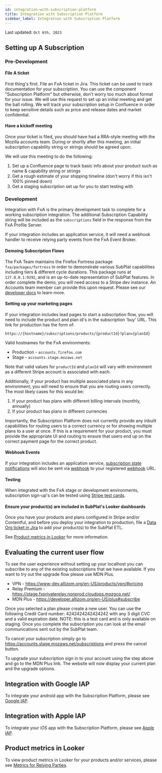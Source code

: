 ```yaml
---
id: integration-with-subscription-platform
title: Integration with Subscription Platform
sidebar_label: Integration with Subscription Platform
---
```


Last updated: `Oct 6th, 2023`

## Setting up A Subscription

### Pre-Development

#### File A ticket

First thing's first. File an FxA ticket in Jira. This ticket can be used to track documentation for your subscription. You can use the component "Subscription Platform" but otherwise, don't worry too much about format for your issue. We will use this request to set up an initial meeting and get the ball rolling. We will track your subscription setup in Confluence in order to keep sensitive details such as price and release dates and market confidential.

#### Have a kickoff meeting

Once your ticket is filed, you should have had a RRA-style meeting with the Mozilla accounts team. During or shortly after this meeting, an initial subscription capability string or strings should be agreed upon.

We will use this meeting to do the following:

1. Set up a Confluence page to track basic info about your product such as name & capability string or strings
2. Get a rough estimate of your shipping timeline (don't worry if this isn't 100% pinned down)
3. Get a staging subscription set up for you to start testing with

### Development

Integration with FxA is the primary development task to complete for a working subscription integration. The additional Subscription Capability string will be included as the `subscriptions` field in the response from the FxA Profile Server.

If your integration includes an application service, it will need a webhook handler to receive relying party events from the FxA Event Broker.

#### Demoing Subscription Flows

The FxA Team maintains the Firefox Fortress package `fxa/packages/fortress` in order to demonstrate various SubPlat capabilities including tiers & different cycle durations. This package runs at `127.0.0.1:9292`, and is an up-to-date representation of SubPlat features. In order complete the demo, you will need access to a Stripe dev instance. An Accounts team member can provide this upon request. Please see our [developer docs][config] to learn more.

#### Setting up your marketing pages

If your integration includes lead pages to start a subscription flow, you will need to include the product and plan id's in the subscription 'buy' URL. This link for production has the form of:

```
https://{hostname}/subscriptions/products/{productId}?plan={planId}
```

Valid hostnames for the FxA environments:

- Production - `accounts.firefox.com`
- Stage - `accounts.stage.mozaws.net`

Note that valid values for `productId` and `planId` will vary with environment as a different Stripe account is associated with each.

Additionally, if your product has multiple associated plans in any environment, you will need to ensure that you are routing users correctly. The most likely cases for this would be:

1. If your product has plans with different billing intervals (monthly, annually)
1. If your product has plans in different currencies

Importantly, the Subscription Platform does not currently provide any inbuilt capabilities for routing users to a correct currency or for showing multiple plans to a user at once. If this is a requirement for your product, you must provide the appropriate UI and routing to ensure that users end up on the correct payment page for the correct product.

#### Webhook Events

If your integration includes an application service, [subscription state notifications] will also be sent via [webhook] to your registered [webhook] URL.

#### Testing

When integrated with the FxA stage or development environments, subscription sign-up's can be tested using [Stripe test cards](https://stripe.com/docs/testing#cards).

#### Ensure your product(s) are included in SubPlat's Looker dashboards

Once you have your products and plans configured in Stripe and/or Contentful, and before you deploy your integration to production, file a [Data Org ticket in Jira](https://mozilla-hub.atlassian.net/jira/software/c/projects/DO/boards/269) to add your product(s) to the SubPlat ETL.

See [Product metrics in Looker](#product-metrics-in-looker) for more information.

## Evaluating the current user flow

To see the user experience without setting up your localhost you can subscribe to any of the existing subscriptions that we have available. If you want to try out the upgrade flow please use MDN Plus.

- VPN - https://www-dev.allizom.org/en-US/products/vpn/#pricing
- Relay Premium - https://stage.fxprivaterelay.nonprod.cloudops.mozgcp.net/
- MDN Plus - https://developer.allizom.org/en-US/plus#subscribe

Once you selected a plan please create a new user. You can use the following Credit Card number: 4242424242424242 with any 3 digit CVC and a valid expiration date. NOTE: this is a test card and is only available on staging. Once you complete the subscription you can look at the email communications sent out by the SubPlat team.

To cancel your subscription simply go to https://accounts.stage.mozaws.net/subscriptions and press the cancel button.

To upgrade your subscription sign in to your account using the step above and go to the MDN Plus link. The website will now display your current plan and the upgrade options.

## Integration with Google IAP

To integrate your android app with the Subscription Platform, please see [Google IAP](/ecosystem-platform/relying-parties/how-tos/google-iap).

## Integration with Apple IAP

To integrate your iOS app with the Subscription Platform, please see [Apple IAP](/ecosystem-platform/relying-parties/how-tos/apple-iap).

## Product metrics in Looker

To view product metrics in Looker for your products and/or services, please see [Metrics for Relying Parties](/ecosystem-platform/relying-parties/how-tos/product-metrics).

[relying party events]: https://github.com/mozilla/fxa/tree/main/packages/fxa-event-broker#relying-party-event-format
[subscription state notifications]: https://github.com/mozilla/fxa/tree/main/packages/fxa-event-broker#subscription-state-change
[relying-party]: https://en.wikipedia.org/wiki/Relying_party
[webhook]: https://en.wikipedia.org/wiki/Webhook
[profile-data]: https://mozilla.github.io/application-services/docs/accounts/faq.html#what-information-does-firefox-accounts-store-about-the-user
[config]: /ecosystem-platform/tutorials/subscription-platform#configuration
